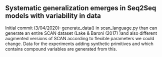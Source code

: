 ## Systematic generalization emerges in Seq2Seq models with variability in data

Initial commit (3/04/2020): generate_data() in scan_language.py than can generate an entire SCAN dataset (Lake & Baroni (2017) )and also different augmented versions of SCAN according to flexible parameters we could change. Data for the experiments adding synthetic primitives and which contains compound variables are generated from this.

